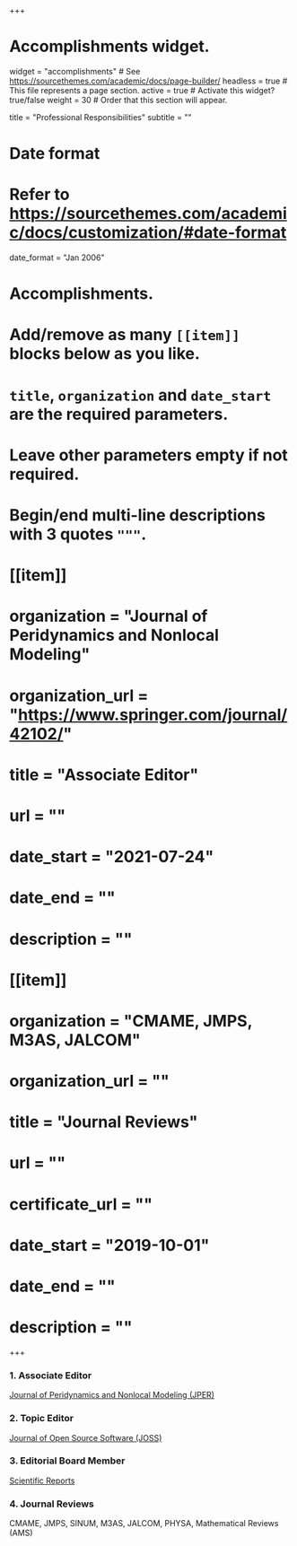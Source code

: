 +++
# Accomplishments widget.
widget = "accomplishments"  # See https://sourcethemes.com/academic/docs/page-builder/
headless = true  # This file represents a page section.
active = true  # Activate this widget? true/false
weight = 30  # Order that this section will appear.

title = "Professional Responsibilities"
subtitle = ""

# Date format
#   Refer to https://sourcethemes.com/academic/docs/customization/#date-format
date_format = "Jan 2006"

# Accomplishments.
#   Add/remove as many `[[item]]` blocks below as you like.
#   `title`, `organization` and `date_start` are the required parameters.
#   Leave other parameters empty if not required.
#   Begin/end multi-line descriptions with 3 quotes `"""`.

# [[item]]
#   organization = "**Journal of Peridynamics and Nonlocal Modeling**"
#   organization_url = "https://www.springer.com/journal/42102/"
#   title = "**Associate Editor**"
#   url = ""
#   date_start = "2021-07-24"
#   date_end = ""
#   description = ""

# [[item]]
#   organization = "CMAME, JMPS, M3AS, JALCOM"
#   organization_url = ""
#   title = "Journal Reviews"
#   url = ""
#   certificate_url = ""
#   date_start = "2019-10-01"
#   date_end = ""
#   description = ""

+++

### 1. Associate Editor
[Journal of Peridynamics and Nonlocal Modeling (JPER)](https://www.springer.com/journal/42102/)

### 2. Topic Editor
[Journal of Open Source Software (JOSS)](https://joss.theoj.org/about)

### 3. Editorial Board Member
[Scientific Reports](https://www.nature.com/srep/)

### 4. Journal Reviews
CMAME, JMPS, SINUM, M3AS, JALCOM, PHYSA, Mathematical Reviews (AMS)
